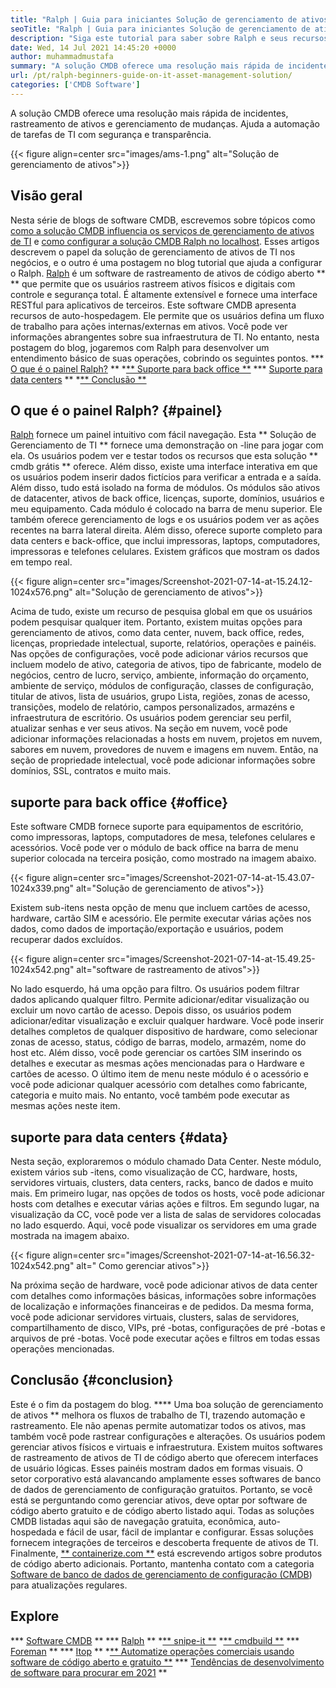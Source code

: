 ```yaml
---
title: "Ralph | Guia para iniciantes Solução de gerenciamento de ativos" 
seoTitle: "Ralph | Guia para iniciantes Solução de gerenciamento de ativos" 
description: "Siga este tutorial para saber sobre Ralph e seus recursos. Ralph é uma solução de gerenciamento de ativos de código aberto que oferece API REST, rastreamento de ativos e muito mais." 
date: Wed, 14 Jul 2021 14:45:20 +0000
author: muhammadmustafa
summary: "A solução CMDB oferece uma resolução mais rápida de incidentes, rastreamento de ativos e gerenciamento de mudanças. Ajuda a automação de tarefas de TI com segurança e transparência." 
url: /pt/ralph-beginners-guide-on-it-asset-management-solution/
categories: ['CMDB Software']
---
```


A solução CMDB oferece uma resolução mais rápida de incidentes, rastreamento de ativos e gerenciamento de mudanças. Ajuda a automação de tarefas de TI com segurança e transparência.

{{< figure align=center src="images/ams-1.png" alt="Solução de gerenciamento de ativos">}}


## **Visão geral**
Nesta série de blogs de software CMDB, escrevemos sobre tópicos como [como a solução CMDB influencia os serviços de gerenciamento de ativos de TI][1] e [como configurar a solução CMDB Ralph no localhost][2]. Esses artigos descrevem o papel da solução de gerenciamento de ativos de TI nos negócios, e o outro é uma postagem no blog tutorial que ajuda a configurar o Ralph. [Ralph][3] é um software de rastreamento de ativos de código aberto ** ** que permite que os usuários rastreem ativos físicos e digitais com controle e segurança total. É altamente extensível e fornece uma interface RESTful para aplicativos de terceiros. Este software CMDB apresenta recursos de auto-hospedagem. Ele permite que os usuários defina um fluxo de trabalho para ações internas/externas em ativos. Você pode ver informações abrangentes sobre sua infraestrutura de TI. No entanto, nesta postagem do blog, jogaremos com Ralph para desenvolver um entendimento básico de suas operações, cobrindo os seguintes pontos.
  *** [O que é o painel Ralph?][4] **
  *[** Suporte para back office **][5]
  *** [Suporte para data centers][6] **
  *[** Conclusão **][7]

## O que é o painel Ralph? {#painel}
[Ralph][3] fornece um painel intuitivo com fácil navegação. Esta ** Solução de Gerenciamento de TI ** fornece uma demonstração on -line para jogar com ela. Os usuários podem ver e testar todos os recursos que esta solução ** cmdb grátis ** oferece. Além disso, existe uma interface interativa em que os usuários podem inserir dados fictícios para verificar a entrada e a saída. Além disso, tudo está isolado na forma de módulos. Os módulos são ativos de datacenter, ativos de back office, licenças, suporte, domínios, usuários e meu equipamento. Cada módulo é colocado na barra de menu superior. Ele também oferece gerenciamento de logs e os usuários podem ver as ações recentes na barra lateral direita. Além disso, oferece suporte completo para data centers e back-office, que inclui impressoras, laptops, computadores, impressoras e telefones celulares. Existem gráficos que mostram os dados em tempo real.

{{< figure align=center src="images/Screenshot-2021-07-14-at-15.24.12-1024x576.png" alt="Solução de gerenciamento de ativos">}}

Acima de tudo, existe um recurso de pesquisa global em que os usuários podem pesquisar qualquer item. Portanto, existem muitas opções para gerenciamento de ativos, como data center, nuvem, back office, redes, licenças, propriedade intelectual, suporte, relatórios, operações e painéis. Nas opções de configurações, você pode adicionar vários recursos que incluem modelo de ativo, categoria de ativos, tipo de fabricante, modelo de negócios, centro de lucro, serviço, ambiente, informação do orçamento, ambiente de serviço, módulos de configuração, classes de configuração, titular de ativos, lista de usuários, grupo Lista, regiões, zonas de acesso, transições, modelo de relatório, campos personalizados, armazéns e infraestrutura de escritório. Os usuários podem gerenciar seu perfil, atualizar senhas e ver seus ativos. Na seção em nuvem, você pode adicionar informações relacionadas a hosts em nuvem, projetos em nuvem, sabores em nuvem, provedores de nuvem e imagens em nuvem. Então, na seção de propriedade intelectual, você pode adicionar informações sobre domínios, SSL, contratos e muito mais.

## suporte para back office {#office}
Este software CMDB fornece suporte para equipamentos de escritório, como impressoras, laptops, computadores de mesa, telefones celulares e acessórios. Você pode ver o módulo de back office na barra de menu superior colocada na terceira posição, como mostrado na imagem abaixo.

{{< figure align=center src="images/Screenshot-2021-07-14-at-15.43.07-1024x339.png" alt="Solução de gerenciamento de ativos">}}

Existem sub-itens nesta opção de menu que incluem cartões de acesso, hardware, cartão SIM e acessório. Ele permite executar várias ações nos dados, como dados de importação/exportação e usuários, podem recuperar dados excluídos.

{{< figure align=center src="images/Screenshot-2021-07-14-at-15.49.25-1024x542.png" alt="software de rastreamento de ativos">}}

No lado esquerdo, há uma opção para filtro. Os usuários podem filtrar dados aplicando qualquer filtro. Permite adicionar/editar visualização ou excluir um novo cartão de acesso. Depois disso, os usuários podem adicionar/editar visualização e excluir qualquer hardware. Você pode inserir detalhes completos de qualquer dispositivo de hardware, como selecionar zonas de acesso, status, código de barras, modelo, armazém, nome do host etc. Além disso, você pode gerenciar os cartões SIM inserindo os detalhes e executar as mesmas ações mencionadas para o Hardware e cartões de acesso. O último item de menu neste módulo é o acessório e você pode adicionar qualquer acessório com detalhes como fabricante, categoria e muito mais. No entanto, você também pode executar as mesmas ações neste item.

## suporte para data centers {#data}
Nesta seção, exploraremos o módulo chamado Data Center. Neste módulo, existem vários sub -itens, como visualização de CC, hardware, hosts, servidores virtuais, clusters, data centers, racks, banco de dados e muito mais. Em primeiro lugar, nas opções de todos os hosts, você pode adicionar hosts com detalhes e executar várias ações e filtros. Em segundo lugar, na visualização da CC, você pode ver a lista de salas de servidores colocadas no lado esquerdo. Aqui, você pode visualizar os servidores em uma grade mostrada na imagem abaixo.

{{< figure align=center src="images/Screenshot-2021-07-14-at-16.56.32-1024x542.png" alt=" Como gerenciar ativos">}}

Na próxima seção de hardware, você pode adicionar ativos de data center com detalhes como informações básicas, informações sobre informações de localização e informações financeiras e de pedidos. Da mesma forma, você pode adicionar servidores virtuais, clusters, salas de servidores, compartilhamento de disco, VIPs, pré -botas, configurações de pré -botas e arquivos de pré -botas. Você pode executar ações e filtros em todas essas operações mencionadas.

## Conclusão {#conclusion}
Este é o fim da postagem do blog. **** Uma boa solução de gerenciamento de ativos ** melhora os fluxos de trabalho de TI, trazendo automação e rastreamento. Ele não apenas permite automatizar todos os ativos, mas também você pode rastrear configurações e alterações. Os usuários podem gerenciar ativos físicos e virtuais e infraestrutura. Existem muitos softwares de rastreamento de ativos de TI de código aberto que oferecem interfaces de usuário lógicas. Esses painéis mostram dados em formas visuais. O setor corporativo está alavancando amplamente esses softwares de banco de dados de gerenciamento de configuração gratuitos. Portanto, se você está se perguntando como gerenciar ativos, deve optar por software de código aberto gratuito e de código aberto listado aqui. Todas as soluções CMDB listadas aqui são de navegação gratuita, econômica, auto-hospedada e fácil de usar, fácil de implantar e configurar. Essas soluções fornecem integrações de terceiros e descoberta frequente de ativos de TI.
Finalmente, [** containerize.com **][8] está escrevendo artigos sobre produtos de código aberto adicionais. Portanto, mantenha contato com a categoria [Software de banco de dados de gerenciamento de configuração (CMDB][9]) para atualizações regulares.

## Explore
  *** [Software CMDB][9] **
  *** [Ralph][3] **
  *[** snipe-it **][10]
  *[** cmdbuild **][11]
  *** [Foreman][12] **
  *** [Itop][13] **
  *[** Automatize operações comerciais usando software de código aberto e gratuito **][14]
  *** [Tendências de desenvolvimento de software para procurar em 2021][15] **

  
[1]: https://blog.containerize.com/cmdb-software/how-cmdb-solution-influences-it-asset-management-services/
[2]: https://blog.containerize.com/cmdb-software/how-to-set-up-cmdb-solution-ralph-on-localhost/
[3]: https://products.containerize.com/cmdb-software/ralph/
[4]: #dashboard
[5]: #office
[6]: #data
[7]: #Conclusion
[8]: https://www.containerize.com/
[9]: https://products.containerize.com/cmdb-software/
[10]: https://products.containerize.com/cmdb-software/snipe-it/
[11]: https://products.containerize.com/cmdb-software/cmdbuild/
[12]: https://products.containerize.com/cmdb-software/foreman/
[13]: https://products.containerize.com/cmdb-software/itop/
[14]: https://blog.containerize.com/blogging/automate-business-operations-using-open-source-software/
[15]: https://blog.containerize.com/blockchain-platforms/software-development-trends-to-look-out-for-in-2021/

